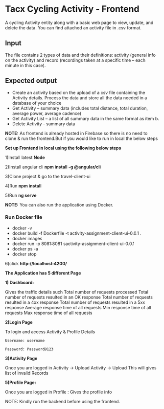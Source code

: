 # Tacx Cycling Activity - Frontend
A cycling Activity entity along with a basic web page to view, update, and delete the data. You can find attached an activity file in .csv format.

## Input
The file contains 2 types of data and their definitions: activity (general info on the activity) and record
(recordings taken at a specific time – each minute in this case). 

## Expected output
* Create an activity based on the upload of a csv file containing the Activity details.
Process the data and store all the data needed in a database of your choice
* Get Activity – summary data (includes total distance, total duration, average power,
average cadence)
* Get Activity List – a list of all summary data in the same format as item b.
* Delete Activity - summary data


**NOTE:**
As frontend is already hosted in Firebase so there is no need to clone & run the frontend.But if you would like to run in local the below steps

**Set up Frontend in local using the following below steps**

1)Install latest **Node**

2)Install angular cli **npm install -g @angular/cli**

3)Clone project & go to the travel-client-ui

4)Run **npm install**

5)Run **ng serve**

**NOTE:**
You can also run the application using Docker.

### Run Docker file 
* docker -v
* docker build -f Dockerfile -t activity-assignment-client-ui-0.0.1 .
* docker images
* docker run -p 8081:8081 sactivity-assignment-client-ui-0.0.1
* docker ps -a
* docker stop <container-id>

6)click **http://localhost:4200/**


**The Application has 5 different Page**

**1) Dashboard:**

Gives the traffic details such
Total number of requests processed
Total number of requests resulted in an OK response
Total number of requests resulted in a 4xx response
Total number of requests resulted in a 5xx response
Average response time of all requests
Min response time of all requests
Max response time of all requests

**2)Login Page**

To login and access Activity & Profile Details

`Username: username`

`Password: Password@123`

**3)Activity Page**

Once you are logged in Activity  -> Upload Activity  -> Upload 
This will gives list of invalid Records

**5)Profile Page:**

Once you are logged in Profile : Gives the profile info

NOTE: Kindly run the backend before using the frontend. 

